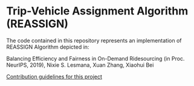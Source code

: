 # Trip-Vehicle Assignment Algorithm (REASSIGN)
The code contained in this repository represents an implementation of REASSIGN Algorithm depicted in:

Balancing Efficiency and Fairness in On-Demand Ridesourcing (in Proc. NeurIPS, 2019),
Nixie S. Lesmana, Xuan Zhang, Xiaohui Bei


[Contribution guidelines for this project](./SI.pdf)
